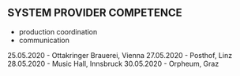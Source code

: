 ## SYSTEM PROVIDER COMPETENCE 

- production coordination
- communication

25.05.2020 - Ottakringer Brauerei, Vienna
27.05.2020 - Posthof, Linz
28.05.2020 - Music Hall, Innsbruck
30.05.2020 - Orpheum, Graz